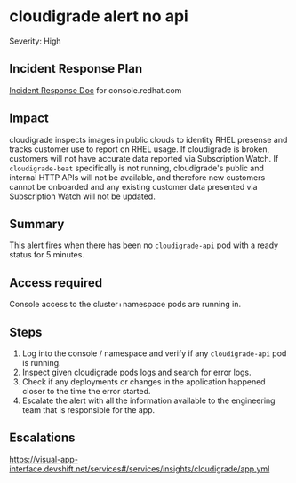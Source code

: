# cloudigrade alert no api

Severity: High

## Incident Response Plan

[Incident Response Doc](https://docs.google.com/document/d/1AyEQnL4B11w7zXwum8Boty2IipMIxoFw1ri1UZB6xJE) for console.redhat.com

## Impact

cloudigrade inspects images in public clouds to identity RHEL presense and tracks customer use to report on RHEL usage. If cloudigrade is broken, customers will not have accurate data reported via Subscription Watch. If `cloudigrade-beat` specifically is not running, cloudigrade's public and internal HTTP APIs will not be available, and therefore new customers cannot be onboarded and any existing customer data presented via Subscription Watch will not be updated.

## Summary

This alert fires when there has been no `cloudigrade-api` pod with a ready status for 5 minutes.

## Access required

Console access to the cluster+namespace pods are running in.

## Steps

1. Log into the console / namespace and verify if any `cloudigrade-api` pod is running.
2. Inspect given cloudigrade pods logs and search for error logs.
3. Check if any deployments or changes in the application happened closer to the time the error started.
4. Escalate the alert with all the information available to the engineering team that is responsible for the app.

## Escalations

https://visual-app-interface.devshift.net/services#/services/insights/cloudigrade/app.yml

